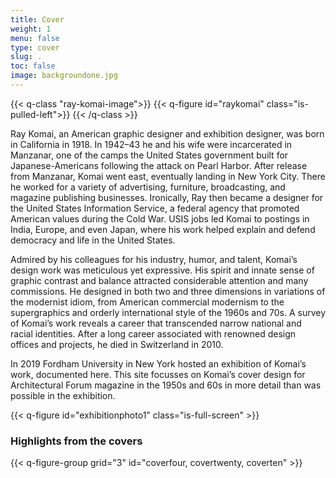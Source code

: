 ```yaml
---
title: Cover
weight: 1
menu: false
type: cover
slug: .
toc: false
image: backgroundone.jpg
---
```

{{< q-class "ray-komai-image">}}
{{< q-figure id="raykomai" class="is-pulled-left">}}
{{< /q-class >}}

Ray Komai, an American graphic designer and exhibition designer, was born in California in 1918. In 1942–43 he and his wife were incarcerated in Manzanar, one of the camps the United States government built for Japanese-Americans following the attack on Pearl Harbor. After release from Manzanar, Komai went east, eventually landing in New York City. There he worked for a variety of advertising, furniture, broadcasting, and magazine publishing businesses. Ironically, Ray then became a designer for the United States Information Service, a federal agency that promoted American values during the Cold War. USIS jobs led Komai to postings in India, Europe, and even Japan, where his work helped explain and defend democracy and life in the United States.

Admired by his colleagues for his industry, humor, and talent, Komai’s design work was meticulous yet expressive. His spirit and innate sense of graphic contrast and balance attracted considerable attention and many commissions. He designed in both two and three dimensions in variations of the modernist idiom, from American commercial modernism to the supergraphics and orderly international style of the 1960s and 70s. A survey of Komai’s work reveals a career that transcended narrow national and racial identities. After a long career associated with renowned design offices and projects, he died in Switzerland in 2010.

In 2019 Fordham University in New York hosted an exhibition of Komai’s work, documented here. This site focusses on Komai’s cover design for Architectural Forum magazine in the 1950s and 60s in more detail than was possible in the exhibition.

{{< q-figure id="exhibitionphoto1" class="is-full-screen" >}}

### Highlights from the covers
{{< q-figure-group grid="3" id="coverfour, covertwenty, coverten" >}}
